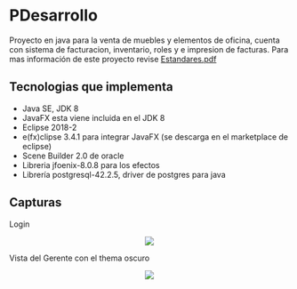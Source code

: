 # PDesarrollo

Proyecto en java para la venta de muebles y elementos de oficina, cuenta con sistema de facturacion, 
inventario, roles y e impresion de facturas. Para mas información de este proyecto revise [Estandares.pdf](https://github.com/esneidermanzano/PDesarrollo/blob/master/Estandares.pdf)

## Tecnologias que implementa<br/>

* Java SE, JDK 8
* JavaFX esta viene incluida en el JDK 8
* Eclipse 2018-2
* e(fx)clipse 3.4.1 para integrar JavaFX (se descarga en el marketplace de eclipse)
* Scene Builder 2.0 de oracle
* Libreria jfoenix-8.0.8 para los efectos
* Librería postgresql-42.2.5, driver de postgres para java 


## Capturas
Login
<p align="center">
    <img  src="https://github.com/esneidermanzano/PDesarrollo/blob/master/captura-login.png?raw=true">
  </p>

Vista del Gerente con el thema oscuro
  <p align="center">
    <img  src="https://github.com/esneidermanzano/PDesarrollo/blob/master/captura-gerente.png?raw=true">
  </p>
  
